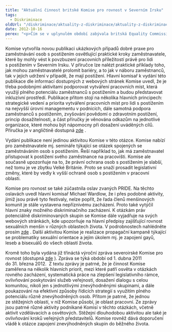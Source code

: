 ```yaml
---
title: "Aktuální činnost britské Komise pro rovnost v Severním Irsku"
tags:
  - Diskriminace
oldUrl: "/diskriminace/aktuality-z-diskriminace/aktuality-z-diskriminace-2012/aktualni-cinnost-britske-komise-pro-rovnost-v-severnim-irsku/"
date: 2012-10-16
perex: "<p>Čím se v uplynulém období zabývala britská Equality Commission for Nothern Ireland?</p>"
---
```


<!-- imported from the old website -->

<p class="align-blok">Komise vytvořila novou publikaci ukázkových případů dobré praxe pro zaměstnávání osob s postižením osvětlující praktické kroky zaměstnavatele, které by mohly vést k povzbuzení pracovních příležitostí právě pro lidi s postižením v Severním Irsku. V příručce lze nalézt praktické příklady toho, jak mohou zaměstnavatelé prolomit bariéry, a to jak v náboru zaměstnanců, tak v jejich udržení v případě, že mají postižení. Hlavní komisař k vydání této publikace dle informací dostupných z webových stránek Komise uvedl, že je třeba podobnými aktivitami podporovat vytváření pracovních míst, která využijí plného potenciálu zaměstnanců s postižením a budou představovat inkluzívní prostředí. Publikace přitom stojí na několika hlavních principech: strategické vedení a priorita vytváření pracovních míst pro lidi s postižením na nejvyšší úrovni managementu v podnicích, dále samotná podpora zaměstnanců s postižením, zvyšování povědomí o zdravotním postižení, princip dosažitelnosti, a část příručky je věnována odkazům na jednotlivé organizace, které mohou být nápomocny při dosažení uváděných cílů. Příručka je v angličtině dostupná <a title="Otevření do nového okna" href="http://www.equalityni.org/archive/pdf/ShowcasingDisabilityPublication(FINAL).pdf" target="_blank">zde</a> <img alt="" src="https://www.ochrance.cz/typo3/ext/od_linkdesc/icons/external.gif" class="od_linkdesc_icon_external" />.</p> <p class="align-blok">Vydání publikace není jedinou aktivitou Komise v této otázce. Komise nabízí pro zaměstnavatele mj. semináře týkající se otázek spojených se zaměstnáváním osob s postižením. Řeší například to, jak má zaměstnavatel přistupovat k postižení svého zaměstnance na pracovišti. Komise ale současně upozorňuje na to, že právní ochrana osob s postižením je slabší, než tomu je ve zbytku Velké Británie. Proto se snaží prosadit legislativní změny, které by vedly k vyšší ochraně osob s postižením v pracovní oblasti. </p> <p class="align-blok">Komise pro rovnost se také zúčastnila oslav zvaných PRIDE. Na těchto oslavách uvedl hlavní komisař Michael Wardlow, že i přes podobné aktivity, jimiž jsou právě tyto festivaly, nelze popřít, že řada členů menšinových komunit je stále vystavena nepříznivému zacházení. Proto také vytýčil hlavní znaky možného diskriminačního zacházení. K otázkám práv potenciálně diskriminovaných skupin se Komise dále vyjadřuje na svých webových stránkách, kde upozorňuje na hlavní předpisy zajišťující rovnost sexuálních menšin v různých oblastech života. V podrobnostech nahlédněte prosím <a title="Otevření do nového okna" href="http://www.equalityni.org/sections/default.asp?cms=News%5FCampaigns+%26+Key+Projects_Focus+on+LGB+equality&amp;cmsid=1_21_213&amp;id=213&amp;secid=1" target="_blank">zde</a> <img alt="" src="https://www.ochrance.cz/typo3/ext/od_linkdesc/icons/external.gif" class="od_linkdesc_icon_external" />. Další aktivitou Komise je realizace propagační kampaně týkající se problematiky sexuální orientace a jejím úkolem mj. je zapojení gayů, leseb a bisexuálů do všech oblastí života.</p> <p class="align-blok">Kromě toho byla vydána již třináctá výroční zpráva severoirské Komise pro rovnost (dostupná <a title="Otevření do nového okna" href="http://www.equalityni.org/archive/pdf/EqualityCommAR2012.pdf" target="_blank">zde</a> <img alt="" src="https://www.ochrance.cz/typo3/ext/od_linkdesc/icons/external.gif" class="od_linkdesc_icon_external" />). Zpráva se týká období od 1. dubna 2011 do 31. března 2012.  Z textu zprávy je patrné, že je činnost Komise zaměřena na několik hlavních priorit, mezi které patří osvěta v otázkách rovného zacházení, systematická práce na zlepšení legislativního rámce, ovlivňování poskytování služeb veřejnosti, dosažení dialogu s celou komunitou, nikoli jen s jednotlivými znevýhodněnými skupinami, a dále poukazování na efektivní způsoby řídicích strategií s využitím plného potenciálu různě znevýhodněných osob. Přitom je patrné, že jednou ze stěžejních oblastí, v níž Komise působí, je oblast pracovní. Ze zprávy jsou patrné různé aktivity podnikané Komisí v těchto otázkách, včetně aktivit vzdělávacích a osvětových. Stěžejní dlouhodobou aktivitou ale také je ovlivňování kroků veřejných představitelů. Komise rovněž dává doporučení vládě k otázce zapojení znevýhodněných skupin do běžného života.</p>
